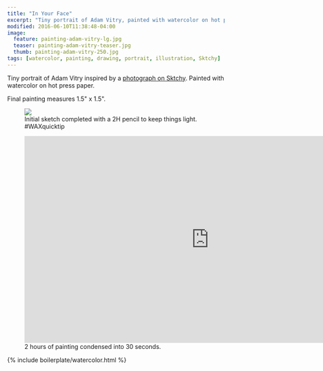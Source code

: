 ```yaml
---
title: "In Your Face"
excerpt: "Tiny portrait of Adam Vitry, painted with watercolor on hot press paper."
modified: 2016-06-10T11:38:48-04:00
image: 
  feature: painting-adam-vitry-lg.jpg
  teaser: painting-adam-vitry-teaser.jpg
  thumb: painting-adam-vitry-250.jpg
tags: [watercolor, painting, drawing, portrait, illustration, Sktchy]
---
```


Tiny portrait of Adam Vitry inspired by a [photograph on Sktchy](http://sktchy.com/PAjPOC). Painted with watercolor on hot press paper. 

Final painting measures 1.5\" x 1.5\".

<figure>
  <img src="{{ site.url }}/images/painting-adam-vitry-process.jpg">
  <figcaption>Initial sketch completed with a 2H pencil to keep things light. #WAXquicktip</figcaption>
</figure>

<figure>
  <iframe width="853" height="480" src="https://www.youtube-nocookie.com/embed/QDpXp5v2syk?controls=0&amp;showinfo=0" frameborder="0" allowfullscreen></iframe>
  <figcaption>2 hours of painting condensed into 30 seconds.</figcaption>
</figure>

{% include boilerplate/watercolor.html %}
